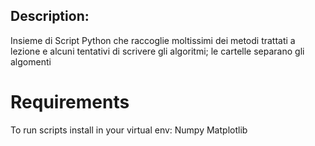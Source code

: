 ##  Description:
Insieme di Script Python che raccoglie moltissimi dei metodi trattati a lezione e alcuni tentativi di scrivere gli algoritmi; le cartelle separano gli algomenti
# Requirements
To run scripts install in your virtual env:
Numpy
Matplotlib